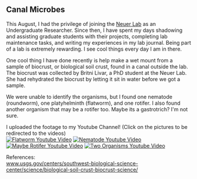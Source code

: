 ## Canal Microbes

This August, I had the privilege of joining the <a href="https://www.neuer.lab.asu.edu/">Neuer Lab</a> as an Undergraduate Researcher. Since then, I have spent my days shadowing and assisting graduate students with their projects, completing lab maintenance tasks, and writing my experiences in my lab journal. Being part of a lab is extremely rewarding. I see cool things every day I am in there. 

One cool thing I have done recently is help make a wet mount from a sample of biocrust, or biological soil crust, found in a canal outside the lab. The biocrust was collected by Britni Livar, a PhD student at the Neuer Lab. She had rehydrated the biocrust by letting it sit in water before we got a sample.

We were unable to identify the organisms, but I found one nematode (roundworm), one platyhelminth (flatworm), and one rotifer. I also found another organism that may be a rotifer too. Maybe its a gastrotrich? I'm not sure.

I uploaded the footage to my Youtube Channel! (Click on the pictures to be redirected to the videos) <br>
[![Flatworm Youtube Video](https://i.ytimg.com/vi/ENLFjQ12RSE/mqdefault.jpg)](https://www.youtube.com/watch?v=ENLFjQ12RSE)
[![Nematode Youtube Video](https://i.ytimg.com/vi/UmtDnebrnVs/mqdefault.jpg)](https://www.youtube.com/watch?v=UmtDnebrnVs)
<br>
[![Maybe Rotifer Youtube Video](https://i.ytimg.com/vi/S3d4lbVtCfc/mqdefault.jpg)](https://www.youtube.com/watch?v=S3d4lbVtCfc)
[![Two Organisms Youtube Video](https://i.ytimg.com/vi/Yc2eIAexo2w/mqdefault.jpg)](https://www.youtube.com/watch?v=Yc2eIAexo2w)


References: <br>
<a href="https://www.usgs.gov/centers/southwest-biological-science-center/science/biological-soil-crust-biocrust-science/">www.usgs.gov/centers/southwest-biological-science-center/science/biological-soil-crust-biocrust-science/</a>
